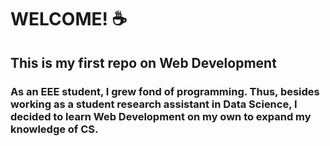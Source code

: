 # WELCOME! :coffee:

## This is my first repo on Web Development

### As an EEE student, I grew fond of programming. Thus, besides working as a student research assistant in Data Science, I decided to learn Web Development on my own to expand my knowledge of CS.